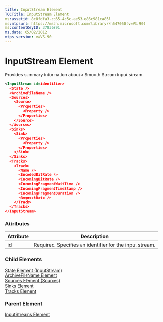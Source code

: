 ```yaml
---
title: InputStream Element
TOCTitle: InputStream Element
ms:assetid: 8c8fdfa3-cb65-4c5c-ae53-e86c981ca857
ms:mtpsurl: https://msdn.microsoft.com/library/Hh547050(v=VS.90)
ms:contentKeyID: 37836891
ms.date: 05/02/2012
mtps_version: v=VS.90
---
```


# InputStream Element

Provides summary information about a Smooth Stream input stream.

```xml
<InputStream id=identifier>
  <State />
  <ArchiveFileName />
  <Sources>
    <Source>
      <Properties>
        <Property />
      </Properties>
    </Source>
  </Sources>
  <Sinks>
    <Sink>
      <Properties>
        <Property />
      </Properties>
    </Sink>
  </Sinks>
  <Tracks>
    <Track>
      <Name />
      <EncodedBitRate />
      <IncomingBitRate />
      <IncomingFragmentWaitTime />
      <IncomingFragmentTimeStamp />
      <IncomingFragmentDuration />
      <RequestRate />
    </Track>
  </Tracks>
</InputStream>
```

### Attributes

|Attribute|Description|
|--- |--- |
|id|Required. Specifies an identifier for the input stream.|

### Child Elements

[State Element (InputStream)](state-element-inputstream.md)  
[ArchiveFileName Element](archivefilename-element.md)  
[Sources Element (Sources)](sources-element-sources.md)  
[Sinks Element](sinks-element.md)  
[Tracks Element](tracks-element.md)

### Parent Element

[InputStreams Element](inputstreams-element.md)
